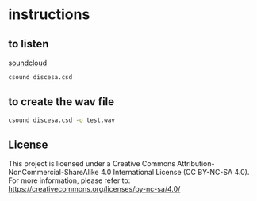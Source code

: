 # instructions

## to listen

[soundcloud](https://soundcloud.com/gianantonio-patella/dialoghi-sottaceto?si=ea46cb3cb4e34700ae7f1967a7b4b85a&utm_source=clipboard&utm_medium=text&utm_campaign=social_sharing)

```bash
csound discesa.csd
```

## to create the wav file

```bash
csound discesa.csd -o test.wav
```

## License

This project is licensed under a Creative Commons Attribution-NonCommercial-ShareAlike 4.0 International License (CC BY-NC-SA 4.0). For more information, please refer to: <https://creativecommons.org/licenses/by-nc-sa/4.0/>
